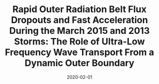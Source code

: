 ---
title: "Rapid Outer Radiation Belt Flux Dropouts and Fast Acceleration During the March 2015 and 2013 Storms: The Role of Ultra-Low Frequency Wave Transport From a Dynamic Outer Boundary"
collection: publications
permalink: /publication/2020-02-01-Ozeke
date: 2020-02-01
venue: 'Journal of Geophysical Research: Space Physics'
paperurl: 'https://doi.org/10.1029/2019JA027179'
citation: 'Ozeke, L. G., Mann, I. R., Olifer, L., Dufresne, K. Y., Morley, S. K., Claudepierre, S. G., et al. (2020). Rapid Outer Radiation Belt Flux Dropouts and Fast Acceleration During the March 2015 and 2013 Storms: The Role of Ultra?Low Frequency Wave Transport From a Dynamic Outer Boundary. Journal of Geophysical Research: Space Physics, 125(2).'
---